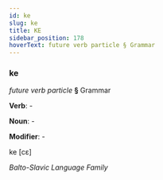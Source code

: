 ```yaml
---
id: ke
slug: ke
title: KE
sidebar_position: 178
hoverText: future verb particle § Grammar
---
```


### ke

*future verb particle* **§** Grammar

**Verb**: -

**Noun**: -

**Modifier**: -

ke [cɛ]

*Balto-Slavic Language Family*